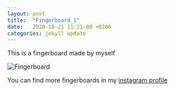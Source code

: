 ```yaml
---
layout: post
title:  "Fingerboard_1"
date:   2020-10-21 11:21:00 +0200
categories: jekyll update
---
```

This is a fingerboard made by myself

![Fingerboard](/assets/fb.jpg)

You can find more fingerboards in my [instagram profile]

[instagram profile]: https://www.instagram.com/ufofingerboards/
